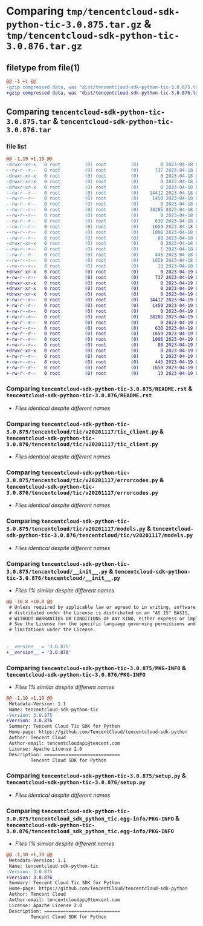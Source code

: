 # Comparing `tmp/tencentcloud-sdk-python-tic-3.0.875.tar.gz` & `tmp/tencentcloud-sdk-python-tic-3.0.876.tar.gz`

## filetype from file(1)

```diff
@@ -1 +1 @@
-gzip compressed data, was "dist/tencentcloud-sdk-python-tic-3.0.875.tar", last modified: Tue Apr 18 00:58:57 2023, max compression
+gzip compressed data, was "dist/tencentcloud-sdk-python-tic-3.0.876.tar", last modified: Wed Apr 19 00:40:13 2023, max compression
```

## Comparing `tencentcloud-sdk-python-tic-3.0.875.tar` & `tencentcloud-sdk-python-tic-3.0.876.tar`

### file list

```diff
@@ -1,19 +1,19 @@
-drwxr-xr-x   0 root         (0) root         (0)        0 2023-04-18 00:58:57.000000 tencentcloud-sdk-python-tic-3.0.875/
--rw-r--r--   0 root         (0) root         (0)      737 2023-04-18 00:58:57.000000 tencentcloud-sdk-python-tic-3.0.875/README.rst
-drwxr-xr-x   0 root         (0) root         (0)        0 2023-04-18 00:58:57.000000 tencentcloud-sdk-python-tic-3.0.875/tencentcloud/
-drwxr-xr-x   0 root         (0) root         (0)        0 2023-04-18 00:58:57.000000 tencentcloud-sdk-python-tic-3.0.875/tencentcloud/tic/
-drwxr-xr-x   0 root         (0) root         (0)        0 2023-04-18 00:58:57.000000 tencentcloud-sdk-python-tic-3.0.875/tencentcloud/tic/v20201117/
--rw-r--r--   0 root         (0) root         (0)    14412 2023-04-18 00:58:57.000000 tencentcloud-sdk-python-tic-3.0.875/tencentcloud/tic/v20201117/tic_client.py
--rw-r--r--   0 root         (0) root         (0)     1450 2023-04-18 00:58:57.000000 tencentcloud-sdk-python-tic-3.0.875/tencentcloud/tic/v20201117/errorcodes.py
--rw-r--r--   0 root         (0) root         (0)        0 2023-04-18 00:58:57.000000 tencentcloud-sdk-python-tic-3.0.875/tencentcloud/tic/v20201117/__init__.py
--rw-r--r--   0 root         (0) root         (0)    28285 2023-04-18 00:58:57.000000 tencentcloud-sdk-python-tic-3.0.875/tencentcloud/tic/v20201117/models.py
--rw-r--r--   0 root         (0) root         (0)        0 2023-04-18 00:58:57.000000 tencentcloud-sdk-python-tic-3.0.875/tencentcloud/tic/__init__.py
--rw-r--r--   0 root         (0) root         (0)      630 2023-04-18 00:58:57.000000 tencentcloud-sdk-python-tic-3.0.875/tencentcloud/__init__.py
--rw-r--r--   0 root         (0) root         (0)     1659 2023-04-18 00:58:57.000000 tencentcloud-sdk-python-tic-3.0.875/PKG-INFO
--rw-r--r--   0 root         (0) root         (0)     1006 2023-04-18 00:58:57.000000 tencentcloud-sdk-python-tic-3.0.875/setup.py
--rw-r--r--   0 root         (0) root         (0)       88 2023-04-18 00:58:57.000000 tencentcloud-sdk-python-tic-3.0.875/setup.cfg
-drwxr-xr-x   0 root         (0) root         (0)        0 2023-04-18 00:58:57.000000 tencentcloud-sdk-python-tic-3.0.875/tencentcloud_sdk_python_tic.egg-info/
--rw-r--r--   0 root         (0) root         (0)        1 2023-04-18 00:58:57.000000 tencentcloud-sdk-python-tic-3.0.875/tencentcloud_sdk_python_tic.egg-info/dependency_links.txt
--rw-r--r--   0 root         (0) root         (0)      445 2023-04-18 00:58:57.000000 tencentcloud-sdk-python-tic-3.0.875/tencentcloud_sdk_python_tic.egg-info/SOURCES.txt
--rw-r--r--   0 root         (0) root         (0)     1659 2023-04-18 00:58:57.000000 tencentcloud-sdk-python-tic-3.0.875/tencentcloud_sdk_python_tic.egg-info/PKG-INFO
--rw-r--r--   0 root         (0) root         (0)       13 2023-04-18 00:58:57.000000 tencentcloud-sdk-python-tic-3.0.875/tencentcloud_sdk_python_tic.egg-info/top_level.txt
+drwxr-xr-x   0 root         (0) root         (0)        0 2023-04-19 00:40:13.000000 tencentcloud-sdk-python-tic-3.0.876/
+-rw-r--r--   0 root         (0) root         (0)      737 2023-04-19 00:40:13.000000 tencentcloud-sdk-python-tic-3.0.876/README.rst
+drwxr-xr-x   0 root         (0) root         (0)        0 2023-04-19 00:40:13.000000 tencentcloud-sdk-python-tic-3.0.876/tencentcloud/
+drwxr-xr-x   0 root         (0) root         (0)        0 2023-04-19 00:40:13.000000 tencentcloud-sdk-python-tic-3.0.876/tencentcloud/tic/
+drwxr-xr-x   0 root         (0) root         (0)        0 2023-04-19 00:40:13.000000 tencentcloud-sdk-python-tic-3.0.876/tencentcloud/tic/v20201117/
+-rw-r--r--   0 root         (0) root         (0)    14412 2023-04-19 00:40:13.000000 tencentcloud-sdk-python-tic-3.0.876/tencentcloud/tic/v20201117/tic_client.py
+-rw-r--r--   0 root         (0) root         (0)     1450 2023-04-19 00:40:13.000000 tencentcloud-sdk-python-tic-3.0.876/tencentcloud/tic/v20201117/errorcodes.py
+-rw-r--r--   0 root         (0) root         (0)        0 2023-04-19 00:40:13.000000 tencentcloud-sdk-python-tic-3.0.876/tencentcloud/tic/v20201117/__init__.py
+-rw-r--r--   0 root         (0) root         (0)    28285 2023-04-19 00:40:13.000000 tencentcloud-sdk-python-tic-3.0.876/tencentcloud/tic/v20201117/models.py
+-rw-r--r--   0 root         (0) root         (0)        0 2023-04-19 00:40:13.000000 tencentcloud-sdk-python-tic-3.0.876/tencentcloud/tic/__init__.py
+-rw-r--r--   0 root         (0) root         (0)      630 2023-04-19 00:40:13.000000 tencentcloud-sdk-python-tic-3.0.876/tencentcloud/__init__.py
+-rw-r--r--   0 root         (0) root         (0)     1659 2023-04-19 00:40:13.000000 tencentcloud-sdk-python-tic-3.0.876/PKG-INFO
+-rw-r--r--   0 root         (0) root         (0)     1006 2023-04-19 00:40:13.000000 tencentcloud-sdk-python-tic-3.0.876/setup.py
+-rw-r--r--   0 root         (0) root         (0)       88 2023-04-19 00:40:13.000000 tencentcloud-sdk-python-tic-3.0.876/setup.cfg
+drwxr-xr-x   0 root         (0) root         (0)        0 2023-04-19 00:40:13.000000 tencentcloud-sdk-python-tic-3.0.876/tencentcloud_sdk_python_tic.egg-info/
+-rw-r--r--   0 root         (0) root         (0)        1 2023-04-19 00:40:13.000000 tencentcloud-sdk-python-tic-3.0.876/tencentcloud_sdk_python_tic.egg-info/dependency_links.txt
+-rw-r--r--   0 root         (0) root         (0)      445 2023-04-19 00:40:13.000000 tencentcloud-sdk-python-tic-3.0.876/tencentcloud_sdk_python_tic.egg-info/SOURCES.txt
+-rw-r--r--   0 root         (0) root         (0)     1659 2023-04-19 00:40:13.000000 tencentcloud-sdk-python-tic-3.0.876/tencentcloud_sdk_python_tic.egg-info/PKG-INFO
+-rw-r--r--   0 root         (0) root         (0)       13 2023-04-19 00:40:13.000000 tencentcloud-sdk-python-tic-3.0.876/tencentcloud_sdk_python_tic.egg-info/top_level.txt
```

### Comparing `tencentcloud-sdk-python-tic-3.0.875/README.rst` & `tencentcloud-sdk-python-tic-3.0.876/README.rst`

 * *Files identical despite different names*

### Comparing `tencentcloud-sdk-python-tic-3.0.875/tencentcloud/tic/v20201117/tic_client.py` & `tencentcloud-sdk-python-tic-3.0.876/tencentcloud/tic/v20201117/tic_client.py`

 * *Files identical despite different names*

### Comparing `tencentcloud-sdk-python-tic-3.0.875/tencentcloud/tic/v20201117/errorcodes.py` & `tencentcloud-sdk-python-tic-3.0.876/tencentcloud/tic/v20201117/errorcodes.py`

 * *Files identical despite different names*

### Comparing `tencentcloud-sdk-python-tic-3.0.875/tencentcloud/tic/v20201117/models.py` & `tencentcloud-sdk-python-tic-3.0.876/tencentcloud/tic/v20201117/models.py`

 * *Files identical despite different names*

### Comparing `tencentcloud-sdk-python-tic-3.0.875/tencentcloud/__init__.py` & `tencentcloud-sdk-python-tic-3.0.876/tencentcloud/__init__.py`

 * *Files 1% similar despite different names*

```diff
@@ -10,8 +10,8 @@
 # Unless required by applicable law or agreed to in writing, software
 # distributed under the License is distributed on an "AS IS" BASIS,
 # WITHOUT WARRANTIES OR CONDITIONS OF ANY KIND, either express or implied.
 # See the License for the specific language governing permissions and
 # limitations under the License.
 
 
-__version__ = '3.0.875'
+__version__ = '3.0.876'
```

### Comparing `tencentcloud-sdk-python-tic-3.0.875/PKG-INFO` & `tencentcloud-sdk-python-tic-3.0.876/PKG-INFO`

 * *Files 1% similar despite different names*

```diff
@@ -1,10 +1,10 @@
 Metadata-Version: 1.1
 Name: tencentcloud-sdk-python-tic
-Version: 3.0.875
+Version: 3.0.876
 Summary: Tencent Cloud Tic SDK for Python
 Home-page: https://github.com/TencentCloud/tencentcloud-sdk-python
 Author: Tencent Cloud
 Author-email: tencentcloudapi@tencent.com
 License: Apache License 2.0
 Description: ============================
         Tencent Cloud SDK for Python
```

### Comparing `tencentcloud-sdk-python-tic-3.0.875/setup.py` & `tencentcloud-sdk-python-tic-3.0.876/setup.py`

 * *Files identical despite different names*

### Comparing `tencentcloud-sdk-python-tic-3.0.875/tencentcloud_sdk_python_tic.egg-info/PKG-INFO` & `tencentcloud-sdk-python-tic-3.0.876/tencentcloud_sdk_python_tic.egg-info/PKG-INFO`

 * *Files 1% similar despite different names*

```diff
@@ -1,10 +1,10 @@
 Metadata-Version: 1.1
 Name: tencentcloud-sdk-python-tic
-Version: 3.0.875
+Version: 3.0.876
 Summary: Tencent Cloud Tic SDK for Python
 Home-page: https://github.com/TencentCloud/tencentcloud-sdk-python
 Author: Tencent Cloud
 Author-email: tencentcloudapi@tencent.com
 License: Apache License 2.0
 Description: ============================
         Tencent Cloud SDK for Python
```


